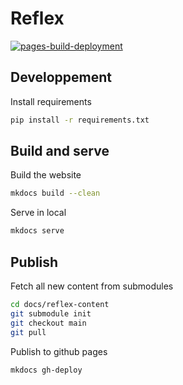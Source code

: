 # Reflex

[![pages-build-deployment](https://github.com/Hopledge/reflex/actions/workflows/pages/pages-build-deployment/badge.svg?branch=gh-pages)](https://github.com/Hopledge/reflex/actions/workflows/pages/pages-build-deployment)

## Developpement

Install requirements

```bash
pip install -r requirements.txt
```

## Build and serve

Build the website

```bash
mkdocs build --clean
```

Serve in local

```bash
mkdocs serve
```

## Publish

Fetch all new content from submodules

```bash
cd docs/reflex-content
git submodule init
git checkout main
git pull
```

Publish to github pages

```bash
mkdocs gh-deploy
```
